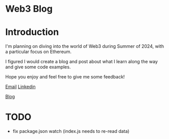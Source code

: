 # Web3 Blog

# Introduction

I'm planning on diving into the world of Web3 during Summer of 2024, with a particular focus on Ethereum.

I figured I would create a blog and post about what I learn along the way and give some code examples.

Hope you enjoy and feel free to give me some feedback!

[Email](mailto:m.lettry1@gmail.com) [Linkedin](https://www.linkedin.com/in/martin-lettry/)

[Blog](https://web3.lettry.xyz)


# TODO
- fix package.json watch (index.js needs to re-read data)